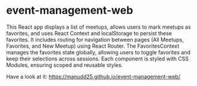 # event-management-web

This React app displays a list of meetups, allows users to mark meetups as favorites, and uses React Context and localStorage to persist these favorites. It includes routing for navigation between pages (All Meetups, Favorites, and New Meetup) using React Router. The FavoritesContext manages the favorites state globally, allowing users to toggle favorites and keep their selections across sessions. Each component is styled with CSS Modules, ensuring scoped and reusable styles.

Have a look at it: https://manudd25.github.io/event-management-web/

